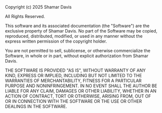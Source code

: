 Copyright (c) 2025 Shamar Davis

All Rights Reserved.

This software and its associated documentation (the "Software") are the exclusive property of Shamar Davis. No part of the Software may be copied, reproduced, distributed, modified, or used in any manner without the express written permission of the copyright holder.

You are not permitted to sell, sublicense, or otherwise commercialize the Software, in whole or in part, without explicit authorization from Shamar Davis.

THE SOFTWARE IS PROVIDED "AS IS", WITHOUT WARRANTY OF ANY KIND, EXPRESS OR IMPLIED, INCLUDING BUT NOT LIMITED TO THE WARRANTIES OF MERCHANTABILITY, FITNESS FOR A PARTICULAR PURPOSE AND NONINFRINGEMENT. IN NO EVENT SHALL THE AUTHOR BE LIABLE FOR ANY CLAIM, DAMAGES OR OTHER LIABILITY, WHETHER IN AN ACTION OF CONTRACT, TORT OR OTHERWISE, ARISING FROM, OUT OF OR IN CONNECTION WITH THE SOFTWARE OR THE USE OR OTHER DEALINGS IN THE SOFTWARE.
